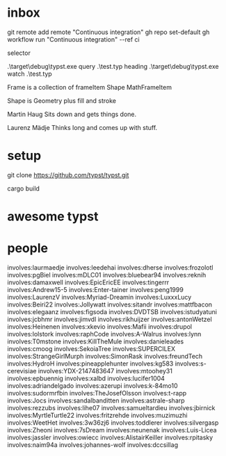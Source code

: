 

# inbox

git remote add remote "Continuous integration"
gh repo set-default 
gh workflow run "Continuous integration" --ref ci

selector

.\target\debug\typst.exe query .\test.typ heading
.\target\debug\typst.exe watch .\test.typ

Frame is a collection of frameItem
Shape MathFrameItem

Shape is Geometry plus fill and stroke



Martin Haug
Sits down and gets things done.

Laurenz Mädje
Thinks long and comes up with stuff.


# setup

git clone https://github.com/typst/typst.git

cargo build

# awesome typst


# people

involves:laurmaedje
involves:leedehai
involves:dherse
involves:frozolotl
involves:pgBiel
involves:mDLC01
involves:bluebear94
involves:reknih
involves:damaxwell
involves:EpicEricEE
involves:tingerrr
involves:Andrew15-5
involves:Enter-tainer
involves:peng1999
involves:LaurenzV
involves:Myriad-Dreamin
involves:LuxxxLucy
involves:Beiri22
involves:Jollywatt
involves:sitandr
involves:mattfbacon
involves:elegaanz
involves:figsoda
involves:DVDTSB
involves:istudyatuni
involves:jcbhmr
involves:jimvdl
involves:rikhuijzer
involves:antonWetzel
involves:Heinenen
involves:xkevio
involves:Mafii
involves:drupol
involves:lolstork
involves:raphCode
involves:A-Walrus
involves:lynn
involves:T0mstone
involves:KillTheMule
involves:danieleades
involves:cmoog
involves:SekoiaTree
involves:SUPERCILEX
involves:StrangeGirlMurph
involves:SimonRask
involves:freundTech
involves:HydroH
involves:pineapplehunter
involves:kg583
involves:s-cerevisiae
involves:YDX-2147483647
involves:mtoohey31
involves:epbuennig
involves:xalbd
involves:lucifer1004
involves:adriandelgado
involves:azerupi
involves:k-84mo10
involves:sudormrfbin
involves:TheJosefOlsson
involves:t-rapp
involves:Jocs
involves:sandalbanditten
involves:astrale-sharp
involves:rezzubs
involves:lihe07
involves:samueltardieu
involves:jbirnick
involves:MyrtleTurtle22
involves:fritzrehde
involves:muzimuzhi
involves:WeetHet
involves:3w36zj6
involves:toddlerer
involves:silvergasp
involves:Zheoni
involves:7sDream
involves:neunenak
involves:Luis-Licea
involves:jassler
involves:owiecc
involves:AlistairKeiller
involves:rpitasky
involves:naim94a
involves:johannes-wolf
involves:dccsillag

